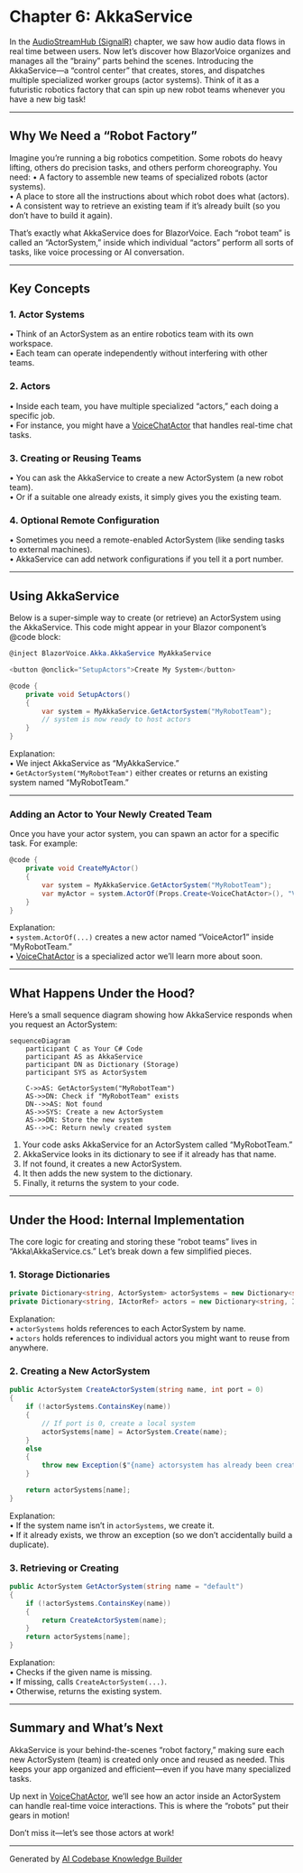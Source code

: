 # Chapter 6: AkkaService

In the [AudioStreamHub (SignalR)](05_audiostreamhub__signalr__.md) chapter, we saw how audio data flows in real time between users. Now let’s discover how BlazorVoice organizes and manages all the “brainy” parts behind the scenes. Introducing the AkkaService—a “control center” that creates, stores, and dispatches multiple specialized worker groups (actor systems). Think of it as a futuristic robotics factory that can spin up new robot teams whenever you have a new big task!

---

## Why We Need a “Robot Factory”

Imagine you’re running a big robotics competition. Some robots do heavy lifting, others do precision tasks, and others perform choreography. You need:
• A factory to assemble new teams of specialized robots (actor systems).  
• A place to store all the instructions about which robot does what (actors).  
• A consistent way to retrieve an existing team if it’s already built (so you don’t have to build it again).  

That’s exactly what AkkaService does for BlazorVoice. Each “robot team” is called an “ActorSystem,” inside which individual “actors” perform all sorts of tasks, like voice processing or AI conversation.

---

## Key Concepts

### 1. Actor Systems  
• Think of an ActorSystem as an entire robotics team with its own workspace.  
• Each team can operate independently without interfering with other teams.  

### 2. Actors  
• Inside each team, you have multiple specialized “actors,” each doing a specific job.  
• For instance, you might have a [VoiceChatActor](07_voicechatactor_.md) that handles real-time chat tasks.  

### 3. Creating or Reusing Teams  
• You can ask the AkkaService to create a new ActorSystem (a new robot team).  
• Or if a suitable one already exists, it simply gives you the existing team.  

### 4. Optional Remote Configuration  
• Sometimes you need a remote-enabled ActorSystem (like sending tasks to external machines).  
• AkkaService can add network configurations if you tell it a port number.  

---

## Using AkkaService

Below is a super-simple way to create (or retrieve) an ActorSystem using the AkkaService. This code might appear in your Blazor component’s @code block:

```csharp
@inject BlazorVoice.Akka.AkkaService MyAkkaService

<button @onclick="SetupActors">Create My System</button>

@code {
    private void SetupActors()
    {
        var system = MyAkkaService.GetActorSystem("MyRobotTeam");
        // system is now ready to host actors
    }
}
```

Explanation:  
• We inject AkkaService as “MyAkkaService.”  
• `GetActorSystem("MyRobotTeam")` either creates or returns an existing system named “MyRobotTeam.”  

---

### Adding an Actor to Your Newly Created Team

Once you have your actor system, you can spawn an actor for a specific task. For example:

```csharp
@code {
    private void CreateMyActor()
    {
        var system = MyAkkaService.GetActorSystem("MyRobotTeam");
        var myActor = system.ActorOf(Props.Create<VoiceChatActor>(), "VoiceActor1");
    }
}
```

Explanation:  
• `system.ActorOf(...)` creates a new actor named “VoiceActor1” inside “MyRobotTeam.”  
• [VoiceChatActor](07_voicechatactor_.md) is a specialized actor we’ll learn more about soon.  

---

## What Happens Under the Hood?

Here’s a small sequence diagram showing how AkkaService responds when you request an ActorSystem:

```mermaid
sequenceDiagram
    participant C as Your C# Code
    participant AS as AkkaService
    participant DN as Dictionary (Storage)
    participant SYS as ActorSystem

    C->>AS: GetActorSystem("MyRobotTeam")
    AS->>DN: Check if "MyRobotTeam" exists
    DN-->>AS: Not found
    AS->>SYS: Create a new ActorSystem
    AS->>DN: Store the new system
    AS-->>C: Return newly created system
```

1. Your code asks AkkaService for an ActorSystem called “MyRobotTeam.”  
2. AkkaService looks in its dictionary to see if it already has that name.  
3. If not found, it creates a new ActorSystem.  
4. It then adds the new system to the dictionary.  
5. Finally, it returns the system to your code.

---

## Under the Hood: Internal Implementation

The core logic for creating and storing these “robot teams” lives in “Akka\AkkaService.cs.” Let’s break down a few simplified pieces.

### 1. Storage Dictionaries

```csharp
private Dictionary<string, ActorSystem> actorSystems = new Dictionary<string, ActorSystem>();
private Dictionary<string, IActorRef> actors = new Dictionary<string, IActorRef>();
```

Explanation:  
• `actorSystems` holds references to each ActorSystem by name.  
• `actors` holds references to individual actors you might want to reuse from anywhere.

### 2. Creating a New ActorSystem

```csharp
public ActorSystem CreateActorSystem(string name, int port = 0)
{
    if (!actorSystems.ContainsKey(name))
    {
        // If port is 0, create a local system
        actorSystems[name] = ActorSystem.Create(name);
    }
    else
    {
        throw new Exception($"{name} actorsystem has already been created.");
    }

    return actorSystems[name];
}
```

Explanation:  
• If the system name isn’t in `actorSystems`, we create it.  
• If it already exists, we throw an exception (so we don’t accidentally build a duplicate).  

### 3. Retrieving or Creating

```csharp
public ActorSystem GetActorSystem(string name = "default")
{
    if (!actorSystems.ContainsKey(name))
    {
        return CreateActorSystem(name);
    }
    return actorSystems[name];
}
```

Explanation:  
• Checks if the given name is missing.  
• If missing, calls `CreateActorSystem(...)`.  
• Otherwise, returns the existing system.  

---

## Summary and What’s Next

AkkaService is your behind-the-scenes “robot factory,” making sure each new ActorSystem (team) is created only once and reused as needed. This keeps your app organized and efficient—even if you have many specialized tasks.

Up next in [VoiceChatActor](07_voicechatactor_.md), we’ll see how an actor inside an ActorSystem can handle real-time voice interactions. This is where the “robots” put their gears in motion!

Don’t miss it—let’s see those actors at work!

---

Generated by [AI Codebase Knowledge Builder](https://github.com/The-Pocket/Tutorial-Codebase-Knowledge)